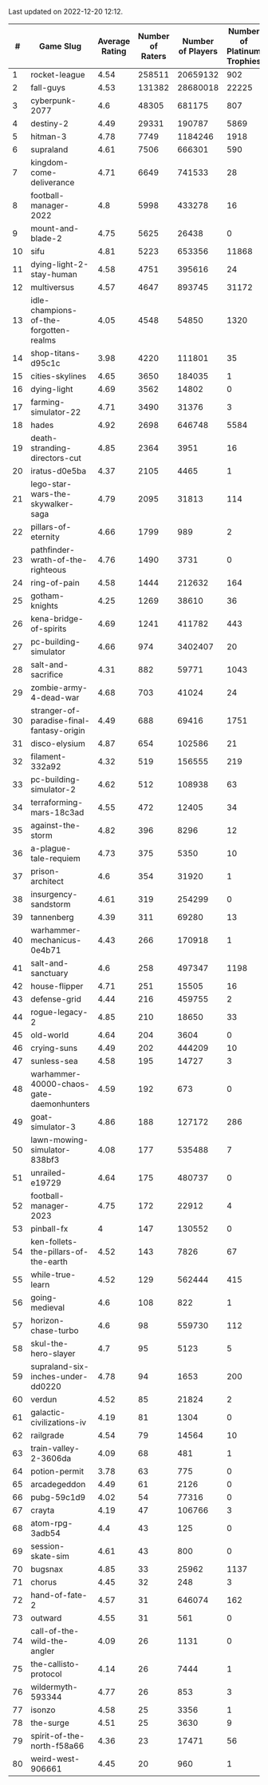 Last updated on 2022-12-20 12:12.


|#|Game Slug|Average Rating|Number of Raters|Number of Players|Number of Platinum Trophies|Max Rarity (%)|
|---|---|---|---|---|---|---|
|1|rocket-league|4.54|258511|20659132|902|76|
|2|fall-guys|4.53|131382|28680018|22225|6|
|3|cyberpunk-2077|4.6|48305|681175|807|63|
|4|destiny-2|4.49|29331|190787|5869|95|
|5|hitman-3|4.78|7749|1184246|1918|48|
|6|supraland|4.61|7506|666301|590|99|
|7|kingdom-come-deliverance|4.71|6649|741533|28|30|
|8|football-manager-2022|4.8|5998|433278|16|49|
|9|mount-and-blade-2|4.75|5625|26438|0|15|
|10|sifu|4.81|5223|653356|11868|96|
|11|dying-light-2-stay-human|4.58|4751|395616|24|3|
|12|multiversus|4.57|4647|893745|31172|77|
|13|idle-champions-of-the-forgotten-realms|4.05|4548|54850|1320|11|
|14|shop-titans-d95c1c|3.98|4220|111801|35|97|
|15|cities-skylines|4.65|3650|184035|1|73|
|16|dying-light|4.69|3562|14802|0|96|
|17|farming-simulator-22|4.71|3490|31376|3|79|
|18|hades|4.92|2698|646748|5584|89|
|19|death-stranding-directors-cut|4.85|2364|3951|16|92|
|20|iratus-d0e5ba|4.37|2105|4465|1|86|
|21|lego-star-wars-the-skywalker-saga|4.79|2095|31813|114|97|
|22|pillars-of-eternity|4.66|1799|989|2|80|
|23|pathfinder-wrath-of-the-righteous|4.76|1490|3731|0|45|
|24|ring-of-pain|4.58|1444|212632|164|96|
|25|gotham-knights|4.25|1269|38610|36|10|
|26|kena-bridge-of-spirits|4.69|1241|411782|443|94|
|27|pc-building-simulator|4.66|974|3402407|20|48|
|28|salt-and-sacrifice|4.31|882|59771|1043|91|
|29|zombie-army-4-dead-war|4.68|703|41024|24|67|
|30|stranger-of-paradise-final-fantasy-origin|4.49|688|69416|1751|98|
|31|disco-elysium|4.87|654|102586|21|28|
|32|filament-332a92|4.32|519|156555|219|93|
|33|pc-building-simulator-2|4.62|512|108938|63|75|
|34|terraforming-mars-18c3ad|4.55|472|12405|34|52|
|35|against-the-storm|4.82|396|8296|12|33|
|36|a-plague-tale-requiem|4.73|375|5350|10|92|
|37|prison-architect|4.6|354|31920|1|32|
|38|insurgency-sandstorm|4.61|319|254299|0|6|
|39|tannenberg|4.39|311|69280|13|87|
|40|warhammer-mechanicus-0e4b71|4.43|266|170918|1|25|
|41|salt-and-sanctuary|4.6|258|497347|1198|83|
|42|house-flipper|4.71|251|15505|16|93|
|43|defense-grid|4.44|216|459755|2|80|
|44|rogue-legacy-2|4.85|210|18650|33|2|
|45|old-world|4.64|204|3604|0|84|
|46|crying-suns|4.49|202|444209|10|65|
|47|sunless-sea|4.58|195|14727|3|37|
|48|warhammer-40000-chaos-gate-daemonhunters|4.59|192|673|0|53|
|49|goat-simulator-3|4.86|188|127172|286|91|
|50|lawn-mowing-simulator-838bf3|4.08|177|535488|7|86|
|51|unrailed-e19729|4.64|175|480737|0|6|
|52|football-manager-2023|4.75|172|22912|4|79|
|53|pinball-fx|4|147|130552|0|86|
|54|ken-follets-the-pillars-of-the-earth|4.52|143|7826|67|47|
|55|while-true-learn|4.52|129|562444|415|93|
|56|going-medieval|4.6|108|822|1|69|
|57|horizon-chase-turbo|4.6|98|559730|112|87|
|58|skul-the-hero-slayer|4.7|95|5123|5|96|
|59|supraland-six-inches-under-dd0220|4.78|94|1653|200|99|
|60|verdun|4.52|85|21824|2|75|
|61|galactic-civilizations-iv|4.19|81|1304|0|82|
|62|railgrade|4.54|79|14564|10|98|
|63|train-valley-2-3606da|4.09|68|481|1|88|
|64|potion-permit|3.78|63|775|0|98|
|65|arcadegeddon|4.49|61|2126|0|92|
|66|pubg-59c1d9|4.02|54|77316|0|72|
|67|crayta|4.19|47|106766|3|23|
|68|atom-rpg-3adb54|4.4|43|125|0|98|
|69|session-skate-sim|4.61|43|800|0|26|
|70|bugsnax|4.85|33|25962|1137|97|
|71|chorus|4.45|32|248|3|84|
|72|hand-of-fate-2|4.57|31|646074|162|72|
|73|outward|4.55|31|561|0|74|
|74|call-of-the-wild-the-angler|4.09|26|1131|0|32|
|75|the-callisto-protocol|4.14|26|7444|1|92|
|76|wildermyth-593344|4.77|26|853|3|9|
|77|isonzo|4.58|25|3356|1|59|
|78|the-surge|4.51|25|3630|9|94|
|79|spirit-of-the-north-f58a66|4.36|23|17471|56|63|
|80|weird-west-906661|4.45|20|960|1|83|
